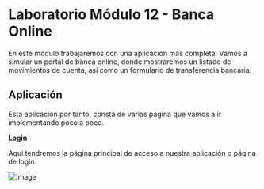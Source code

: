 # Laboratorio Módulo 12 - Banca Online

En éste módulo trabajaremos con una aplicación más completa. Vamos a simular un portal de banca online,
donde mostraremos un listado de movimientos de cuenta, así como un formulario de transferencia bancaria.

## Aplicación

Esta aplicación por tanto, consta de varias página que vamos a ir implementando poco a poco.

**Login**

Aquí tendremos la página principal de acceso a nuestra aplicación o página de login.

![image](https://user-images.githubusercontent.com/65629207/135728463-d0d0cf96-8dc0-4392-b958-68107e3046b4.png)
